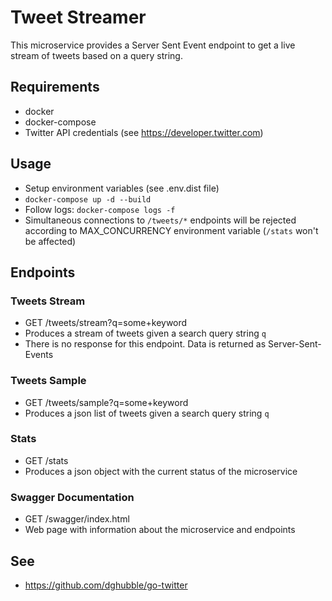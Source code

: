 # Tweet Streamer
This microservice provides a Server Sent Event endpoint to get a live stream of tweets based on a query string.

## Requirements
* docker
* docker-compose
* Twitter API credentials (see https://developer.twitter.com)

## Usage
* Setup environment variables (see .env.dist file)
* `docker-compose up -d --build`
* Follow logs: `docker-compose logs -f`
* Simultaneous connections to `/tweets/*` endpoints will be rejected according to MAX_CONCURRENCY environment variable (`/stats` won't be affected)

## Endpoints
### Tweets Stream
* GET /tweets/stream?q=some+keyword
* Produces a stream of tweets given a search query string `q`
* There is no response for this endpoint. Data is returned as Server-Sent-Events

### Tweets Sample
* GET /tweets/sample?q=some+keyword
* Produces a json list of tweets given a search query string `q`

### Stats
* GET /stats
* Produces a json object with the current status of the microservice

### Swagger Documentation
* GET /swagger/index.html
* Web page with information about the microservice and endpoints

## See
* https://github.com/dghubble/go-twitter